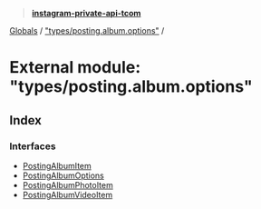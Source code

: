 > **[instagram-private-api-tcom](../README.md)**

[Globals](../README.md) / ["types/posting.album.options"](_types_posting_album_options_.md) /

# External module: "types/posting.album.options"

## Index

### Interfaces

* [PostingAlbumItem](../interfaces/_types_posting_album_options_.postingalbumitem.md)
* [PostingAlbumOptions](../interfaces/_types_posting_album_options_.postingalbumoptions.md)
* [PostingAlbumPhotoItem](../interfaces/_types_posting_album_options_.postingalbumphotoitem.md)
* [PostingAlbumVideoItem](../interfaces/_types_posting_album_options_.postingalbumvideoitem.md)